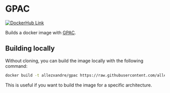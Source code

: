# GPAC

[![DockerHub Link](https://img.shields.io/badge/DockerHub-allezxandre%2Fgpac-blue)](https://hub.docker.com/r/allezxandre/gpac)

Builds a docker image with [GPAC](https://gpac.wp.imt.fr/).

## Building locally

Without cloning, you can build the image locally with the following command:

```bash
docker build -t allezxandre/gpac https://raw.githubusercontent.com/allezxandre/containers/main/gpac/Dockerfile
```

This is useful if you want to build the image for a specific architecture.
